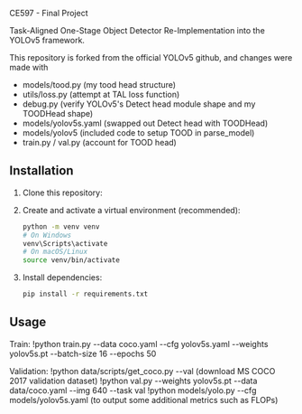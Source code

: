 CE597 - Final Project

Task-Aligned One-Stage Object Detector Re-Implementation into the YOLOv5 framework.

This repository is forked from the official YOLOv5 github, and changes were made with
- models/tood.py (my tood head structure)
- utils/loss.py (attempt at TAL loss function)
- debug.py (verify YOLOv5's Detect head module shape and my TOODHead shape)
- models/yolov5s.yaml (swapped out Detect head with TOODHead)
- models/yolov5 (included code to setup TOOD in parse_model)
- train.py / val.py (account for TOOD head)

## Installation

1. Clone this repository:

2. Create and activate a virtual environment (recommended):
   ```bash
   python -m venv venv
   # On Windows
   venv\Scripts\activate
   # On macOS/Linux
   source venv/bin/activate
   ```

3. Install dependencies:
   ```bash
   pip install -r requirements.txt
   ```

## Usage
Train:
!python train.py --data coco.yaml --cfg yolov5s.yaml --weights yolov5s.pt --batch-size 16 --epochs 50

Validation:
!python data/scripts/get_coco.py --val (download MS COCO 2017 validation dataset)
!python val.py --weights yolov5s.pt --data data/coco.yaml --img 640 --task val
!python models/yolo.py --cfg models/yolov5s.yaml (to output some additional metrics such as FLOPs)

